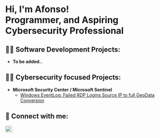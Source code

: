 <h1>Hi, I'm Afonso! <br/> Programmer, and Aspiring Cybersecurity Professional</h1>

<h2>👨‍💻 Software Development Projects:</h2>

- <b>To be added..</b>

<h2>👨‍💻 Cybersecurity focused Projects:</h2>

- <b>Microsoft Security Center / Microsoft Sentinel </b>
  - [Windows EventLog: Failed RDP Logins Source IP to full GeoData Conversion](https://github.com/afonso-exe/Windows-EventLog)

<h2> 🤳 Connect with me:</h2>

[<img align="left" alt="AfonsoCosta | LinkedIn" width="22px" src="https://i.imgur.com/6GSrZxU.jpeg" />][linkedin]

[linkedin]: https://www.linkedin.com/in/afonso-costa-a0608b226/
